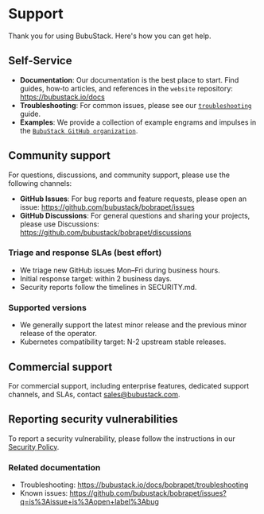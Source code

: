 # Support

Thank you for using BubuStack. Here's how you can get help.

## Self-Service

- **Documentation**: Our documentation is the best place to start. Find guides, how‑to articles, and references in the `website` repository: https://bubustack.io/docs
- **Troubleshooting**: For common issues, please see our [`troubleshooting`](https://bubustack.io/docs/troubleshooting) guide.
- **Examples**: We provide a collection of example engrams and impulses in the [`BubuStack GitHub organization`](https://github.com/bubustack).

## Community support

For questions, discussions, and community support, please use the following channels:

- **GitHub Issues**: For bug reports and feature requests, please open an issue: https://github.com/bubustack/bobrapet/issues
- **GitHub Discussions**: For general questions and sharing your projects, please use Discussions: https://github.com/bubustack/bobrapet/discussions

### Triage and response SLAs (best effort)

- We triage new GitHub issues Mon–Fri during business hours.
- Initial response target: within 2 business days.
- Security reports follow the timelines in SECURITY.md.

### Supported versions

- We generally support the latest minor release and the previous minor release of the operator.
- Kubernetes compatibility target: N-2 upstream stable releases.

## Commercial support

For commercial support, including enterprise features, dedicated support channels, and SLAs, contact [sales@bubustack.com](mailto:sales@bubustack.com).

## Reporting security vulnerabilities

To report a security vulnerability, please follow the instructions in our [Security Policy](./SECURITY.md).

### Related documentation

- Troubleshooting: https://bubustack.io/docs/bobrapet/troubleshooting
- Known issues: https://github.com/bubustack/bobrapet/issues?q=is%3Aissue+is%3Aopen+label%3Abug

